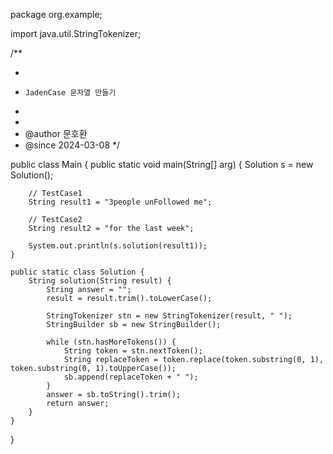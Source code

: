 
package org.example;

import java.util.StringTokenizer;

/**
 * <pre>
 *     JadenCase 문자열 만들기
 * </pre>
 *
 * @author 문호환
 * @since 2024-03-08
 */

public class Main {
    public static void main(String[] arg) {
        Solution s = new Solution();

        // TestCase1
        String result1 = "3people unFollowed me";

        // TestCase2
        String result2 = "for the last week";

        System.out.println(s.solution(result1));
    }

    public static class Solution {
        String solution(String result) {
            String answer = "";
            result = result.trim().toLowerCase();

            StringTokenizer stn = new StringTokenizer(result, " ");
            StringBuilder sb = new StringBuilder();

            while (stn.hasMoreTokens()) {
                String token = stn.nextToken();
                String replaceToken = token.replace(token.substring(0, 1), token.substring(0, 1).toUpperCase());
                sb.append(replaceToken + " ");
            }
            answer = sb.toString().trim();
            return answer;
        }
    }

}
